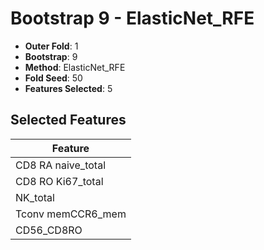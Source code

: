 # Bootstrap 9 - ElasticNet_RFE

- **Outer Fold**: 1
- **Bootstrap**: 9
- **Method**: ElasticNet_RFE
- **Fold Seed**: 50
- **Features Selected**: 5

## Selected Features

| Feature |
|---------|
| CD8 RA naive_total |
| CD8 RO Ki67_total |
| NK_total |
| Tconv memCCR6_mem |
| CD56_CD8RO |
